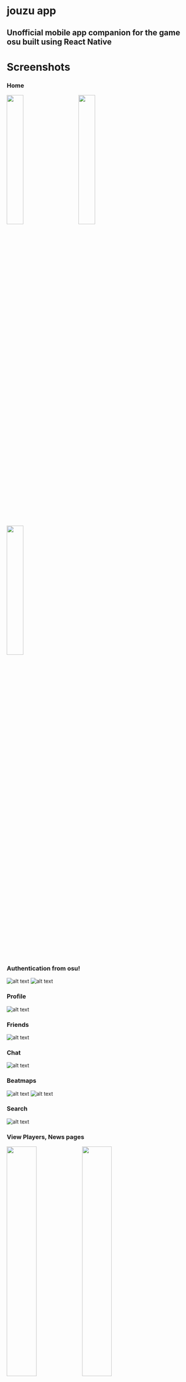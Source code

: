 # jouzu app
## Unofficial mobile app companion for the game osu built using React Native

# Screenshots
### Home
<a href="url"><img src="https://github.com/josephbinoy/jouzu/blob/main/assets/Screenshots/home.jpeg?" width="30%" ></a>
<a href="url" style="margin-right: 20px; margin-left:20px"><img src="https://github.com/josephbinoy/jouzu/blob/main/assets/Screenshots/rankings.jpeg?" width="30%"  style="margin-right: 20px; margin-left:20px"></a>
<a href="url"><img src="https://github.com/josephbinoy/jouzu/blob/main/assets/Screenshots/community.jpeg?" width="30%" ></a>


### Authentication from osu!
![alt text](https://github.com/josephbinoy/jouzu/blob/main/assets/Screenshots/login.jpeg)
![alt text](https://github.com/josephbinoy/jouzu/blob/main/assets/Screenshots/auth.jpeg)


### Profile
![alt text](https://github.com/josephbinoy/jouzu/blob/main/assets/Screenshots/profile.jpeg)


### Friends
![alt text](https://github.com/josephbinoy/jouzu/blob/main/assets/Screenshots/friends.jpeg)


### Chat
![alt text](https://github.com/josephbinoy/jouzu/blob/main/assets/Screenshots/chat.jpeg)


### Beatmaps
![alt text](https://github.com/josephbinoy/jouzu/blob/main/assets/Screenshots/beatmaps_listing.jpeg)
![alt text](https://github.com/josephbinoy/jouzu/blob/main/assets/Screenshots/beatmap.jpeg)


### Search
![alt text](https://github.com/josephbinoy/jouzu/blob/main/assets/Screenshots/search.jpeg)


### View Players, News pages
<a href="url"><img src="https://github.com/josephbinoy/jouzu/blob/main/assets/Screenshots/players.jpeg" align="left" width="40%" ></a>
<a href="url"><img src="https://github.com/josephbinoy/jouzu/blob/main/assets/Screenshots/news.jpeg" align="left" width="40%" ></a>
